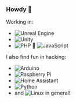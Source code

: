 ### Howdy 🤠

<!--
**rceci64/rceci64** is a ✨ _special_ ✨ repository because its `README.md` (this file) appears on your GitHub profile.

Here are some ideas to get you started:

- 🔭 I’m currently working on ...
- 🌱 I’m currently learning ...
- 👯 I’m looking to collaborate on ...
- 🤔 I’m looking for help with ...
- 💬 Ask me about ...
- 📫 How to reach me: ...
- 😄 Pronouns: ...
- ⚡ Fun fact: ...
-->

Working in:
- ![Unreal Engine](https://img.shields.io/badge/unrealengine-%23313131.svg?style=for-the-badge&logo=unrealengine&logoColor=white)
- ![Unity](https://img.shields.io/badge/unity-%23000000.svg?style=for-the-badge&logo=unity&logoColor=white)
- ![PHP](https://img.shields.io/badge/php-%23777BB4.svg?style=for-the-badge&logo=php&logoColor=white) 🤝 ![JavaScript](https://img.shields.io/badge/javascript-%23323330.svg?style=for-the-badge&logo=javascript&logoColor=%23F7DF1E)

I also find fun in hacking:
- ![Arduino](https://img.shields.io/badge/-Arduino-00979D?style=for-the-badge&logo=Arduino&logoColor=white)
- ![Raspberry Pi](https://img.shields.io/badge/-RaspberryPi-C51A4A?style=for-the-badge&logo=Raspberry-Pi)
- ![Home Assistant](https://img.shields.io/badge/home%20assistant-%2341BDF5.svg?style=for-the-badge&logo=home-assistant&logoColor=white)
- ![Python](https://img.shields.io/badge/python-3670A0?style=for-the-badge&logo=python&logoColor=ffdd54)
- and ![Linux](https://img.shields.io/badge/Linux-FCC624?style=for-the-badge&logo=linux&logoColor=black) in general!
